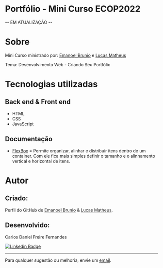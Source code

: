 # Portfólio - Mini Curso ECOP2022
 
 -- EM ATUALIZAÇÃO --
 
# Sobre

Mini Curso ministrado por: [Emanoel Brunio](https://github.com/emanoelbrunio "GitHub Emanoel Brunio") e [Lucas Matheus](https://github.com/LucasMatheus12 "GitHub Lucas Matheus")
 
Tema: Desenvolvimento Web - Criando Seu Portfólio

# Tecnologias utilizadas
## Back end & Front end
- HTML
- CSS
- JavaScript

## Documentação

- [FlexBox](https://github.com/emanoelbrunio "GitHub Emanoel Brunio") = Permite organizar, alinhar e distribuir itens dentro de um container. Com ele fica mais simples definir o tamanho e o alinhamento vertical e horizontal de itens.

# Autor

## Criado:

Perfil do GitHub de [Emanoel Brunio](https://github.com/emanoelbrunio "GitHub Emanoel Brunio") &
[Lucas Matheus](https://github.com/LucasMatheus12 "GitHub Lucas Matheus").

## Desenvolvido:

Carlos Daniel Freire Fernandes

[![Linkedin Badge](https://img.shields.io/badge/-Linkedin-blue?style=flat-square&logo=Linkedin&logoColor=white&link=https://www.linkedin.com/in/lpaulovt/)](https://www.linkedin.com/in/carlosdanielfernandes) 

---
Para qualquer sugestão ou melhoria, envie um [email](mailto:carloscdanield@gmail.com).
